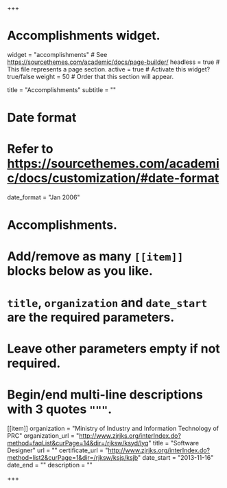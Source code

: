 +++
# Accomplishments widget.
widget = "accomplishments"  # See https://sourcethemes.com/academic/docs/page-builder/
headless = true  # This file represents a page section.
active = true  # Activate this widget? true/false
weight = 50  # Order that this section will appear.

title = "Accomplish&shy;ments"
subtitle = ""

# Date format
#   Refer to https://sourcethemes.com/academic/docs/customization/#date-format
date_format = "Jan 2006"

# Accomplishments.
#   Add/remove as many `[[item]]` blocks below as you like.
#   `title`, `organization` and `date_start` are the required parameters.
#   Leave other parameters empty if not required.
#   Begin/end multi-line descriptions with 3 quotes `"""`.

[[item]]
  organization = "Ministry of Industry and Information Technology of PRC"
  organization_url = "http://www.zjrjks.org/interIndex.do?method=faqList&curPage=14&dir=/rjksw/ksyd/lyq"
  title = "Software Designer"
  url = ""
  certificate_url = "http://www.zjrjks.org/interIndex.do?method=list2&curPage=1&dir=/rjksw/ksjs/ksjb"
  date_start = "2013-11-16"
  date_end = ""
  description = ""

+++
